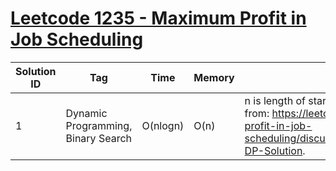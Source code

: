 # [Leetcode 1235 - Maximum Profit in Job Scheduling](https://leetcode.com/problems/maximum-profit-in-job-scheduling/)

| Solution ID | Tag | Time | Memory | Note |
| ----------- | --- | ---- | ------ | ---- |
| 1 | Dynamic Programming, Binary Search | O(nlogn) | O(n) | n is length of startTime (endTime or profit). Borrow from: <https://leetcode.com/problems/maximum-profit-in-job-scheduling/discuss/409009/JavaC%2B%2BPython-DP-Solution>. |
